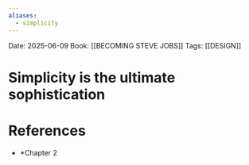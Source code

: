```yaml
---
aliases:
  - simplicity
---
```

Date: 2025-06-09
Book: [[BECOMING STEVE JOBS]]
Tags: [[DESIGN]] 

# Simplicity is the ultimate sophistication

# References 
- *Chapter 2